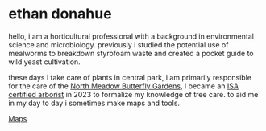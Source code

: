 <h1>ethan donahue</h1>

hello,
i am a horticultural professional with a background in environmental science and microbiology. previously i studied the potential use of mealworms to breakdown styrofoam waste and created a pocket guide to wild yeast cultivation.

these days i take care of plants in central park, i am primarily responsible for the care of the <a href="https://www.centralparknyc.org/locations/north-meadow-butterfly-gardens">North Meadow Butterfly Gardens</a>, I became an <a href="https://certificates.isa-arbor.com/d7923450-8378-4048-9a57-9217ac3972ea#gs.u8nf74">ISA certified arborist</a> in 2023 to formalize my knowledge of tree care. to aid me in my day to day i sometimes make maps and tools. 

<a href="https://oriondonahue.github.io/maps">Maps</a>


